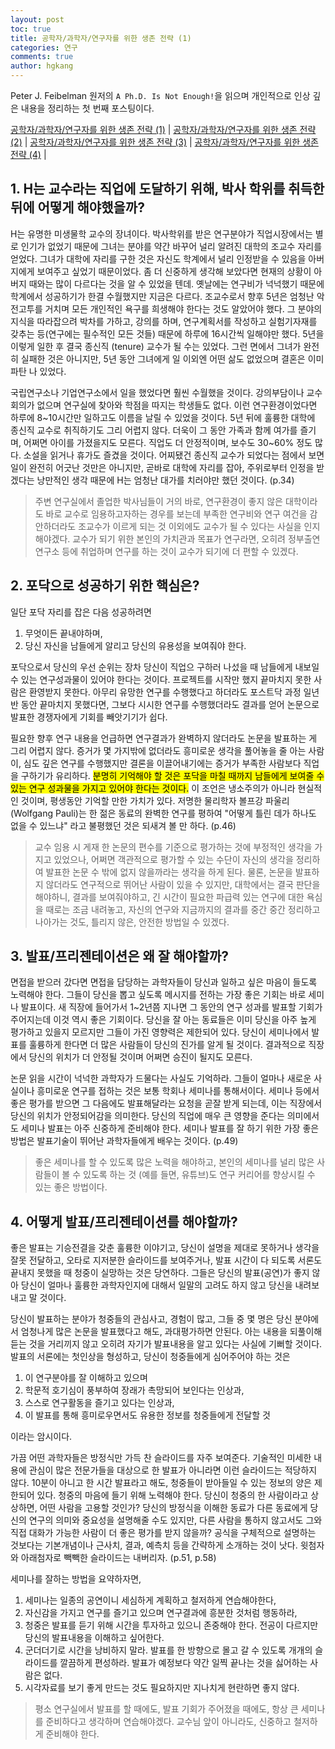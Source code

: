 ```yaml
---
layout: post
toc: true
title: 공학자/과학자/연구자를 위한 생존 전략 (1)
categories: 연구
comments: true
author: hgkang
---
```


Peter J. Feibelman 원저의 `A Ph.D. Is Not Enough!`을 읽으며 개인적으로 인상 깊은 내용을 정리하는 첫 번째 포스팅이다.

[공학자/과학자/연구자를 위한 생존 전략 (1)][enough1] |
[공학자/과학자/연구자를 위한 생존 전략 (2)][enough2] |
[공학자/과학자/연구자를 위한 생존 전략 (3)][enough3] |
[공학자/과학자/연구자를 위한 생존 전략 (4)][enough4] |

## 1. H는 교수라는 직업에 도달하기 위해, 박사 학위를 취득한 뒤에 어떻게 해야했을까?

H는 유명한 미생물학 교수의 장녀이다. 박사학위를 받은 연구분야가 직업시장에서는 별로 인기가 없었기 때문에 그녀는 분야를 약간 바꾸어 널리 알려진 대학의 조교수 자리를 얻었다. 그녀가 대학에 자리를 구한 것은 자신도 학계에서 널리 인정받을 수 있음을 아버지에게 보여주고 싶었기 때문이었다. 좀 더 신중하게 생각해 보았다면 현재의 상황이 아버지 때와는 많이 다르다는 것을 알 수 있었을 텐데. 옛날에는 연구비가 넉넉했기 때문에 학계에서 성공하기가 한결 수월했지만 지금은 다르다. 조교수로서 향후 5년은 엄청난 악전고투를 거치며 모든 개인적인 욕구를 희생해야 한다는 것도 알았어야 했다. 그 분야의 지식을 따라잡으려 박차를 가하고, 강의를 하며, 연구계획서를 작성하고 실험기자재를 갖추는 등(연구에는 필수적인 모든 것들) 때문에 하루에 16시간씩 일해야만 했다. 5년을 이렇게 일한 후 결국 종신직 (tenure) 교수가 될 수는 있었다. 그런 면에서 그녀가 완전히 실패한 것은 아니지만, 5년 동안 그녀에게 일 이외엔 어떤 삶도 없었으며 결혼은 이미 파탄 나 있었다.

국립연구소나 기업연구소에서 일을 했었다면 훨씬 수월했을 것이다. 강의부담이나 교수회의가 없으며 연구실에 찾아와 학점을 따지는 학생들도 없다. 이런 연구환경이었다면 하루에 8~10시간만 일하고도 이름을 날릴 수 있었을 것이다. 5년 뒤에 훌륭한 대학에 종신직 교수로 취직하기도 그리 어렵지 않다. 더욱이 그 동안 가족과 함께 여가를 즐기며, 어쩌면 아이를 가졌을지도 모른다. 직업도 더 안정적이며, 보수도 30~60% 정도 많다. 소설을 읽거나 휴가도 즐겼을 것이다. 어찌됐건 종신직 교수가 되었다는 점에서 보면 일이 완전히 어긋난 것만은 아니지만, 곧바로 대학에 자리를 잡아, 주위로부터 인정을 받겠다는 낭만적인 생각 때문에 H는 엄청난 대가를 치러야만 했던 것이다. (p.34)

> 주변 연구실에서 졸업한 박사님들이 거의 바로, 연구환경이 좋지 않은 대학이라도 바로 교수로 임용하고자하는 경우를 보는데 부족한 연구비와 연구 여건을 감안하더라도 조교수가 이르게 되는 것 이외에도 교수가 될 수 있다는 사실을 인지해야겠다. 교수가 되기 위한 본인의 가치관과 목표가 연구라면, 오히려 정부출연연구소 등에 취업하며 연구를 하는 것이 교수가 되기에 더 편할 수 있겠다.

## 2. 포닥으로 성공하기 위한 핵심은?

일단 포닥 자리를 잡은 다음 성공하려면
1. 무엇이든 끝내야하며,
2. 당신 자신을 남들에게 알리고 당신의 유용성을 보여줘야 한다.


포닥으로서 당신의 우선 순위는 장차 당신이 직업으 구하러 나섰을 때 남들에게 내보일 수 있는 연구성과물이 있어야 한다는 것이다. 프로젝트를 시작만 했지 끝마치지 못한 사람은 환영받지 못한다. 아무리 유망한 연구를 수행했다고 하더라도 포스트닥 과정 일년 반 동안 끝마치지 못했다면, 그보다 시시한 연구를 수행했더라도 결과를 얻어 논문으로 발표한 경쟁자에게 기회를 빼앗기기가 쉽다.

필요한 향후 연구 내용을 언급하면 연구결과가 완벽하지 않더라도 논문을 발표하는 게 그리 어렵지 않다. 증거가 몇 가지밖에 없더라도 흥미로운 생각을 풀어놓을 줄 아는 사람이, 심도 깊은 연구를 수행했지만 결론을 이끌어내기에는 증거가 부족한 사람보다 직업을 구하기가 유리하다. <mark>분명히 기억해야 할 것은 포닥을 마칠 때까지 남들에게 보여줄 수 있는 연구 성과물을 가지고 있어야 한다는 것이다.</mark> 이 조언은 냉소주의가 아니라 현실적인 것이며, 평생동안 기억할 만한 가치가 있다. 저명한 물리학자 볼프강 파울리 (Wolfgang Pauli)는 한 젊은 동료의 완벽한 연구를 평하여 "어떻게 틀린 데가 하나도 없을 수 있느냐" 라고 불평했던 것은 되새겨 볼 만 하다. (p.46)

> 교수 임용 시 게재 한 논문의 편수를 기준으로 평가하는 것에 부정적인 생각을 가지고 있었으나, 어쩌면 객관적으로 평가할 수 있는 수단이 자신의 생각을 정리하여 발표한 논문 수 밖에 없지 않을까라는 생각을 하게 된다. 물론, 논문을 발표하지 않더라도 연구적으로 뛰어난 사람이 있을 수 있지만, 대학에서는 결국 판단을 해야하니, 결과를 보여줘야하고, 긴 시간이 필요한 파급력 있는 연구에 대한 욕심을 때로는 조금 내려놓고, 자신의 연구와 지금까지의 결과를 중간 중간 정리하고 나아가는 것도, 틀리지 않은, 안전한 방법일 수 있겠다.

## 3. 발표/프리젠테이션은 왜 잘 해야할까?

면접을 받으러 갔다면 면접을 담당하는 과학자들이 당신과 일하고 싶은 마음이 들도록 노력해야 한다. 그들이 당신을 뽑고 싶도록 메시지를 전하는 가장 좋은 기회는 바로 세미나 발표이다. 새 직장에 들어가서 1~2년쯤 지나면 그 동안의 연구 성과를 발표할 기회가 주어지는데 이것 역시 좋은 기회이다. 당신을 잘 아는 동료들은 이미 당신을 아주 높게 평가하고 있을지 모르지만 그들이 가진 영향력은 제한되어 있다. 당신이 세미나에서 발표를 훌륭하게 한다면 더 많은 사람들이 당신의 진가를 알게 될 것이다. 결과적으로 직장에서 당신의 위치가 더 안정될 것이며 어쩌면 승진이 될지도 모른다.

논문 읽을 시간이 넉넉한 과학자가 드물다는 사실도 기억하라. 그들이 얼마나 새로운 사실이나 흥미로운 연구를 접하는 것은 보통 학회나 세미나를 통해서이다. 세미나 등에서 좋은 평가를 받으면 그 다음에도 발표해달라는 요청을 곧잘 받게 되는데, 이는 직장에서 당신의 위치가 안정되어감을 의미한다. 당신의 직업에 매우 큰 영향을 준다는 의미에서도 세미나 발표는 아주 신중하게 준비해야 한다. 세미나 발표를 잘 하기 위한 가장 좋은 방법은 발표기술이 뛰어난 과학자들에게 배우는 것이다. (p.49)

> 좋은 세미나를 할 수 있도록 많은 노력을 해야하고, 본인의 세미나를 널리 많은 사람들이 볼 수 있도록 하는 것 (예를 들면, 유튜브)도 연구 커리어를 향상시킬 수 있는 좋은 방법이다. 

## 4. 어떻게 발표/프리젠테이션를 해야할까?

좋은 발표는 기승전결을 갖춘 훌륭한 이야기고, 당신이 설명을 제대로 못하거나 생각을 잘못 전달하고, 오타로 지저분한 슬라이드를 보여주거나, 발표 시간이 다 되도록 서론도 끝내지 못했을 때 청중이 실망하는 것은 당연하다. 그들은 당신의 발표(공연)가 좋지 않아 당신이 얼마나 훌륭한 과학자인지에 대해서 일말의 고려도 하지 않고 당신을 내려보내고 말 것이다.

당신이 발표하는 분야가 청중들의 관심사고, 경험이 많고, 그들 중 몇 명은 당신 분야에서 엄청나게 많은 논문을 발표했다고 해도, 과대평가하면 안된다. 아는 내용을 되풀이해 듣는 것을 거리끼지 않고 오히려 자기가 발표내용을 알고 있다는 사실에 기뻐할 것이다.
발표의 서론에는 첫인상을 형성하고, 당신이 청중들에게 심어주어야 하는 것은
1. 이 연구분야를 잘 이해하고 있으며
2. 학문적 호기심이 풍부하여 장래가 촉망되어 보인다는 인상과,
3. 스스로 연구활동을 즐기고 있다는 인상과,
4. 이 발표를 통해 흥미로우면서도 유용한 정보를 청중들에게 전달할 것

이라는 암시이다.

가끔 어떤 과학자들은 방정식만 가득 찬 슬라이드를 자주 보여준다. 기술적인 미세한 내용에 관심이 많은 전문가들을 대상으로 한 발표가 아니라면 이런 슬라이드는 적당하지 않다. 10분이 아니고 한 시간 발표라고 해도, 청중들이 받아들일 수 있는 정보의 양은 제한되어 있다. 청중의 마음에 들기 위해 노력해야 한다. 당신이 청중의 한 사람이라고 상상하면, 어떤 사람을 고용할 것인가? 당신의 방정식을 이해한 동료가 다른 동료에게 당신의 연구의 의미와 중요성을 설명해줄 수도 있지만, 다른 사람을 통하지 않고서도 그와 직접 대화가 가능한 사람이 더 좋은 평가를 받지 않을까? 공식을 구체적으로 설명하는 것보다는 기본개념이나 근사치, 결과, 예측치 등을 간략하게 소개하는 것이 낫다. 윗첨자와 아래첨자로 빽빽한 슬라이드는 내버리자. (p.51, p.58)

세미나를 잘하는 방법을 요약하자면,
1. 세미나는 일종의 공연이니 세심하게 계획하고 철저하게 연습해야한다,
2. 자신감을 가지고 연구를 즐기고 있으며 연구결과에 흥분한 것처럼 행동하라,
3. 청중은 발표를 듣기 위해 시간을 투자하고 있으니 존중해야 한다. 전공이 다르지만 당신의 발표내용을 이해하고 싶어한다.
4. 군더더기로 시간을 낭비하지 말라. 발표를 한 방향으로 몰고 갈 수 있도록 개개의 슬라이드를 깔끔하게 편성하라. 발표가 예정보다 약간 일찍 끝나는 것을 싫어하는 사람은 없다.
5. 시각자료를 보기 좋게 만드는 것도 필요하지만 지나치게 현란하면 좋지 않다.

> 평소 연구실에서 발표를 할 때에도, 발표 기회가 주어졌을 때에도, 항상 큰 세미나를 준비하다고 생각하며 연습해야겠다. 교수님 앞이 아니라도, 신중하고 철저하게 준비해야 한다. 

[enough1]: https://honggkang.github.io/%EC%97%B0%EA%B5%AC/2021/10/09/phd-is-not-enough1.html
[enough2]: https://honggkang.github.io/%EC%97%B0%EA%B5%AC/2021/10/11/phd-is-not-enough2.html
[enough3]: https://honggkang.github.io/%EC%97%B0%EA%B5%AC/2021/10/15/phd-is-not-enough3.html
[enough4]: https://honggkang.github.io/%EC%97%B0%EA%B5%AC/2021/10/17/phd-is-not-enough4.html
